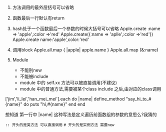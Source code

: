 1. 方法调用的最外层括号可以省略
2. 函数最后一行默认有return
3. hash处于一个函数最后一个参数的时候大括号可以省略
	Apple.create :name => 'apple',:color =>'red'
	Apple.create({:name => 'aplle',:color =>'red'})
	Apple.create name:'apple',color:'red'
4. 调用block
	Apple.all.map { |apple| apple.name }
	Apple.all.map (&:name)

5. Module 
	- 不能别new
    - 不能被include
    - module 中的 self.xx 方法可以被直接调用(不建议)
    - module 中的普通方法,需要被某个class include 之后,由对应的class调用


['jim','li_lei','han_mei_mei'].each do |name|
    define_method "say_hi_to_#{name}" do
        puts "hi,#{name}"
    end
end

想知道 第一行中 |name| 这种写法是定义遍历前面数组的参数的意思么?我猜的

`:: 开头的是类方法 可以直接调用`
`# 开头的是实例方法 需要new`
